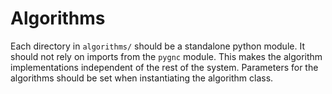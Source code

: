 # Algorithms

Each directory in `algorithms/` should be a standalone python module.
It should not rely on imports from the `pygnc` module.
This makes the algorithm implementations independent of the rest of the system.
Parameters for the algorithms should be set when instantiating the algorithm class.